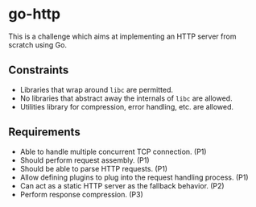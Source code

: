# go-http
This is a challenge which aims at implementing an HTTP server from scratch using Go.

## Constraints

* Libraries that wrap around `libc` are permitted.
* No libraries that abstract away the internals of `libc` are allowed.
* Utilities library for compression, error handling, etc. are allowed.

## Requirements

* Able to handle multiple concurrent TCP connection. (P1)
* Should perform request assembly. (P1)
* Should be able to parse HTTP requests. (P1)
* Allow defining plugins to plug into the request handling process. (P1)
* Can act as a static HTTP server as the fallback behavior. (P2)
* Perform response compression. (P3)
